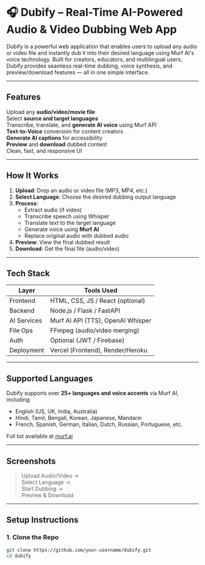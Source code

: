 # 🎧 Dubify – Real-Time AI-Powered Audio & Video Dubbing Web App

Dubify is a powerful web application that enables users to upload any audio or video file and instantly dub it into their desired language using Murf AI's voice technology. Built for creators, educators, and multilingual users, Dubify provides seamless real-time dubbing, voice synthesis, and preview/download features — all in one simple interface.

---

##  Features

Upload any **audio/video/movie file**  
Select **source and target languages**  
Transcribe, translate, and **generate AI voice** using Murf API  
**Text-to-Voice** conversion for content creators  
**Generate AI captions** for accessibility  
**Preview** and **download** dubbed content  
Clean, fast, and responsive UI

---

##  How It Works

1. **Upload**: Drop an audio or video file (MP3, MP4, etc.)
2. **Select Language**: Choose the desired dubbing output language
3. **Process**:
   - Extract audio (if video)
   - Transcribe speech using Whisper
   - Translate text to the target language
   - Generate voice using **Murf AI**
   - Replace original audio with dubbed audio
4. **Preview**: View the final dubbed result
5. **Download**: Get the final file (audio/video)

---

##  Tech Stack

| Layer       | Tools Used                         |
|-------------|------------------------------------|
| Frontend    | HTML, CSS, JS / React (optional)   |
| Backend     | Node.js / Flask / FastAPI          |
| AI Services | Murf AI API (TTS), OpenAI Whisper  |
| File Ops    | FFmpeg (audio/video merging)       |
| Auth        | Optional (JWT / Firebase)          |
| Deployment  | Vercel (Frontend), Render/Heroku   |

---

##  Supported Languages

Dubify supports over **25+ languages and voice accents** via Murf AI, including:
- English (US, UK, India, Australia)
- Hindi, Tamil, Bengali, Korean, Japanese, Mandarin
- French, Spanish, German, Italian, Dutch, Russian, Portuguese, etc.

Full list available at [murf.ai](https://murf.ai/)

---

##  Screenshots

> Upload Audio/Video →  
> Select Language →  
> Start Dubbing →  
> Preview & Download

---

##  Setup Instructions

### 1. Clone the Repo
```bash
git clone https://github.com/your-username/dubify.git
cd dubify
